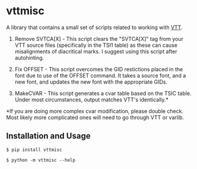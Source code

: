 # vttmisc

A library that contains a small set of scripts related to working with [VTT](https://docs.microsoft.com/en-us/typography/tools/vtt/). 

1) Remove SVTCA[X] - This script clears the "SVTCA[X]" tag from your VTT source files (specifically in the TSI1 table) as these can cause misalignments of diacritical marks. I suggest using this script after autohinting.

2) Fix OFFSET - This script overcomes the GID restictions placed in the font due to use of the OFFSET command. It takes a source font, and a new font, and updates the new font with the appropriate GIDs. 

3) MakeCVAR - This script generates a cvar table based on the TSIC table. Under most circumstances, output matches VTT's identically.*

*If you are doing more complex cvar modification, please double check. Most likely more complicated ones will need to go through VTT or varlib.

## Installation and Usage

```
$ pip install vttmisc

$ python -m vttmisc --help
```
